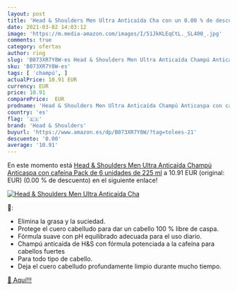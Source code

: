 ```yaml
---
layout: post
title: 'Head & Shoulders Men Ultra Anticaída Cha con un 0.00 % de descuento'
date: 2021-03-02 14:03:12
image: 'https://m.media-amazon.com/images/I/51JkKLEqCtL._SL400_.jpg'
comments: true
category: ofertas
author: ring
slug: 'B073XR7Y8W-es Head & Shoulders Men Ultra Anticaída Champú Anticaspa con...'
sku: 'B073XR7Y8W-es'
tags: [ 'champú', ]
actualPrice: 10.91 EUR
currency: EUR
price: 10.91
comparePrice:  EUR
prodname: 'Head & Shoulders Men Ultra Anticaída Champú Anticaspa con cafeína Pack de 6 unidades de 225 ml'
country: 'es'
flag: '🇪🇸'
brand: 'Head & Shoulders'
buyurl: 'https://www.amazon.es/dp/B073XR7Y8W/?tag=tolees-21'
descuento: '0.00'
average: '10.91'
---
```


En este momento está [Head & Shoulders Men Ultra Anticaída Champú Anticaspa con cafeína Pack de 6 unidades de 225 ml](https://www.amazon.es/dp/B073XR7Y8W/?tag=tolees-21) a 10.91 EUR (original:  EUR) (0.00 %  de descuento) en el siguiente enlace!

[![Head & Shoulders Men Ultra Anticaída Cha](https://m.media-amazon.com/images/I/51JkKLEqCtL._SL400_.jpg)](https://www.amazon.es/dp/B073XR7Y8W/?tag=tolees-21)

🔎:

- Elimina la grasa y la suciedad.
- Protege el cuero cabelludo para dar un cabello 100 % libre de caspa.
- Fórmula suave con pH equilibrado adecuada para el uso diario.
- Champú anticaída de H&S con fórmula potenciada a la cafeína para cabellos fuertes
- Para todo tipo de cabello.
- Deja el cuero cabelludo profundamente limpio durante mucho tiempo.

[🛒 Aquí!!!](https://www.amazon.es/dp/B073XR7Y8W/?tag=tolees-21)
